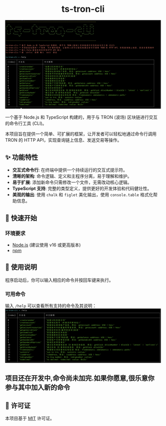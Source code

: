 # <center>ts-tron-cli</center>

![](./commands.png)

一个基于 Node.js 和 TypeScript 构建的，用于与 TRON (波场) 区块链进行交互的命令行工具 (CLI)。

本项目旨在提供一个简单、可扩展的框架，让开发者可以轻松地通过命令行调用 TRON 的 HTTP API，实现查询链上信息、发送交易等操作。

## ✨ 功能特性

- **交互式命令行**: 在终端中提供一个持续运行的交互式提示符。
- **清晰的架构**: 命令逻辑、定义和主程序分离，易于理解和维护。
- **易于扩展**: 添加新命令只需修改一个文件，无需改动核心逻辑。
- **TypeScript 支持**: 完整的类型定义，提供更好的开发体验和代码健壮性。
- **美观的输出**: 使用 `chalk` 和 `figlet` 美化输出，使用 `console.table` 格式化帮助信息。

## 🚀 快速开始

### 环境要求

- [Node.js](https://nodejs.org/) (建议使用 v16 或更高版本)
- [npm](https://www.npmjs.com/)

## 📖 使用说明

程序启动后，你可以输入相应的命令并按回车键来执行。

### 可用命令

输入 `/help` 可以查看所有支持的命令及其说明：
![](./help.png)

## 项目还在开发中,命令尚未加完.如果你愿意,很乐意你参与其中加入新的命令

## 📄 许可证

本项目基于 [MIT](https://github.com/mazezen/ts-tron-cli/blob/main/LICENSE) 许可证。
